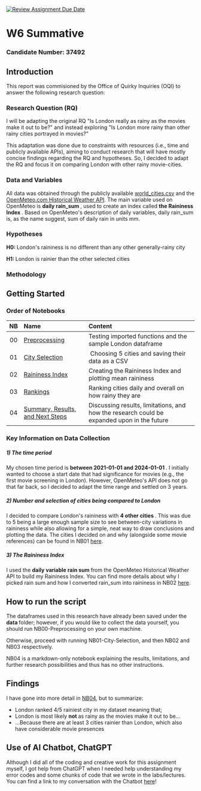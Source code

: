 [![Review Assignment Due Date](https://classroom.github.com/assets/deadline-readme-button-22041afd0340ce965d47ae6ef1cefeee28c7c493a6346c4f15d667ab976d596c.svg)](https://classroom.github.com/a/16Ytx_fz)

# W6 Summative
### Candidate Number: 37492

## Introduction
This report was commisioned by the Office of Quirky Inquiries (OQI) to answer the following research question:

### Research Question (RQ)
I will be adapting the original RQ "Is London really as rainy as the movies make it out to be?" and instead exploring "Is London more rainy than other rainy cities portrayed in movies?"

This adaptation was done due to constraints with resources (i.e., time and publicly available APIs), aiming to conduct research that will have mostly concise findings regarding the RQ and hypotheses. So, I decided to adapt the RQ and focus it on comparing London with other rainy movie-cities.

### Data and Variables
All data was obtained through the publicly available [world_cities.csv](https://simplemaps.com/data/world-cities) and the [OpenMeteo.com Historical Weather API](https://open-meteo.com/en/docs/historical-weather-api). The main variable used on OpenMeteo is <b> daily rain_sum </b>, used to create an index called <b> the Raininess Index </b>. Based on OpenMeteo's description of daily variables, daily rain_sum is, as the name suggest, sum of daily rain in units mm.

### Hypotheses
<b> H0: </b> London's raininess is no different than any other generally-rainy city

<b> H1: </b> London is rainier than the other selected cities

### Methodology


## Getting Started
### Order of Notebooks
| NB | Name | Content |
| :--: | :--- | :--- |
| 00 | [Preprocessing](code/NB00-Preprocessing.ipynb) | Testing imported functions and the sample London dataframe |
| 01 | [City Selection](code/NB01-City-Selection.ipynb) | Choosing 5 cities and saving their data as a CSV |
| 02 | [Raininess Index](code/NB02-Raininess-Index.ipynb) | Creating the Raininess Index and plotting mean raininess |
| 03 | [Rankings](code/NB03-Rankings.ipynb) | Ranking cities daily and overall on how rainy they are |
| 04 | [Summary, Results, and Next Steps](code/NB04-Summary-Results-NS.ipynb) | Discussing results, limitations, and how the research could be expanded upon in the future |

### Key Information on Data Collection

##### 1) The time period 
My chosen time period is <b> between 2021-01-01 and 2024-01-01 </b>. I initially wanted to choose a start date that had significance for movies (e.g., the first movie screening in London). However, OpenMeteo's API does not go that far back, so I decided to adapt the time range and settled on 3 years.
##### 2) Number and selection of cities being compared to London
I decided to compare London's raininess with <b> 4 other cities </b>. This was due to 5 being a large enough sample size to see between-city variations in raininess while also allowing for a simple, neat way to draw conclusions and plotting the data. The cities I decided on and why (alongside some movie references) can be found in NB01 [here](code/NB01-City-Selection.ipynb).
##### 3) The Raininess Index
I used the <b> daily variable rain sum </b> from the OpenMeteo Historical Weather API to build my Raininess Index. You can find more details about why I picked rain sum and how I converted rain_sum into raininess in NB02 [here](code/NB02-Raininess-Index.ipynb).

## How to run the script
The dataframes used in this research have already been saved under the <b> data </b> folder; however, if you would like to collect the data yourself, you should run NB00-Preprocessing on your own machine.

Otherwise, proceed with running NB01-City-Selection, and then NB02 and NB03 respectively. 

NB04 is a markdown-only notebook explaining the results, limitations, and further research possibilities and thus has no other instructions.

## Findings
I have gone into more detail in [NB04](code/NB04-Summary-Results-NS.ipynb), but to summarize:
- London ranked 4/5 rainiest city in my dataset meaning that;
- London is most likely <b> not </b> as rainy as the movies make it out to be...
- ...Because there are at least 3 cities rainier than London, which also have considerable movie presences

## Use of AI Chatbot, ChatGPT
Although I did all of the coding and creative work for this assignment myself, I got help from ChatGPT when I needed help understanding my error codes and some chunks of code that we wrote in the labs/lectures. You can find a link to my conversation with the Chatbot [here]()!